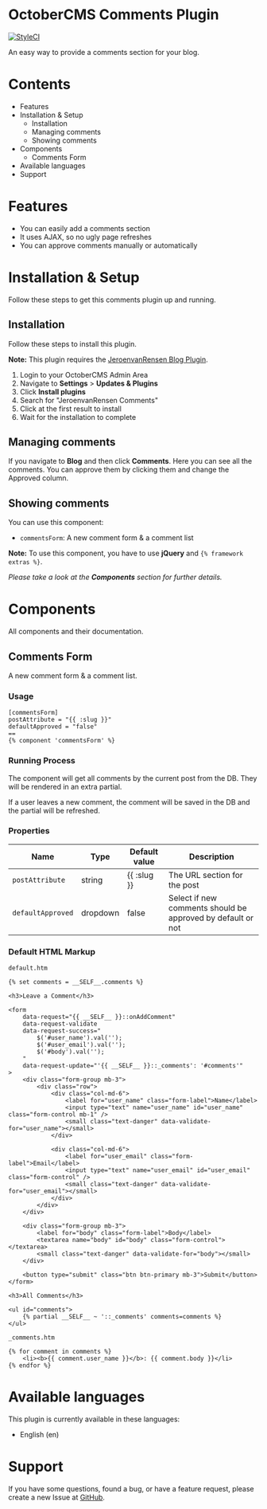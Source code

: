 # OctoberCMS Comments Plugin

[![StyleCI](https://github.styleci.io/repos/292317331/shield?branch=master)](https://github.styleci.io/repos/292317331?branch=master)

An easy way to provide a comments section for your blog.

# Contents

- Features
- Installation & Setup
  - Installation
  - Managing comments
  - Showing comments
- Components
  - Comments Form
- Available languages
- Support

# Features

- You can easily add a comments section
- It uses AJAX, so no ugly page refreshes
- You can approve comments manually or automatically

# Installation & Setup

Follow these steps to get this comments plugin up and running.

## Installation

Follow these steps to install this plugin.

**Note:** This plugin requires the [JeroenvanRensen Blog Plugin](https://octobercms.com/plugin/jeroenvanrensen-blog).

1. Login to your OctoberCMS Admin Area
2. Navigate to **Settings** > **Updates & Plugins**
3. Click **Install plugins**
4. Search for "JeroenvanRensen Comments"
5. Click at the first result to install
6. Wait for the installation to complete

## Managing comments

If you navigate to **Blog** and then click **Comments**. Here you can see all the comments. You can approve them by clicking them and change the Approved column.

## Showing comments

You can use this component:

- `commentsForm`: A new comment form & a comment list

**Note:** To use this component, you have to use **jQuery** and `{% framework extras %}`.

*Please take a look at the **Components** section for further details.*

# Components
All components and their documentation.

## Comments Form
A new comment form & a comment list.

### Usage
```
[commentsForm]
postAttribute = "{{ :slug }}"
defaultApproved = "false"
==
{% component 'commentsForm' %}
```

### Running Process
The component will get all comments by the current post from the DB. They will be rendered in an extra partial.

If a user leaves a new comment, the comment will be saved in the DB and the partial will be refreshed.

### Properties
Name | Type | Default value | Description
--- | --- | --- | ---
`postAttribute` | string | {{ :slug }} | The URL section for the post
`defaultApproved` | dropdown | false | Select if new comments should be approved by default or not

### Default HTML Markup

`default.htm`
```
{% set comments = __SELF__.comments %}

<h3>Leave a Comment</h3>

<form
    data-request="{{ __SELF__ }}::onAddComment"
    data-request-validate
    data-request-success="
        $('#user_name').val('');
        $('#user_email').val('');
        $('#body').val('');
    "
    data-request-update="'{{ __SELF__ }}::_comments': '#comments'"
>
    <div class="form-group mb-3">
        <div class="row">
            <div class="col-md-6">
                <label for="user_name" class="form-label">Name</label>
                <input type="text" name="user_name" id="user_name" class="form-control mb-1" />
                <small class="text-danger" data-validate-for="user_name"></small>
            </div>

            <div class="col-md-6">
                <label for="user_email" class="form-label">Email</label>
                <input type="text" name="user_email" id="user_email" class="form-control" />
                <small class="text-danger" data-validate-for="user_email"></small>
            </div>
        </div>
    </div>

    <div class="form-group mb-3">
        <label for="body" class="form-label">Body</label>
        <textarea name="body" id="body" class="form-control"></textarea>
        <small class="text-danger" data-validate-for="body"></small>
    </div>

    <button type="submit" class="btn btn-primary mb-3">Submit</button>
</form>

<h3>All Comments</h3>

<ul id="comments">
    {% partial __SELF__ ~ '::_comments' comments=comments %}
</ul>
```

`_comments.htm`
```
{% for comment in comments %}
    <li><b>{{ comment.user_name }}</b>: {{ comment.body }}</li>
{% endfor %}
```

# Available languages

This plugin is currently available in these languages:

- English (en)

# Support

If you have some questions, found a bug, or have a feature request, please create a new Issue at [GitHub](https://github.com/JeroenvanRensen/OC-Comments-Plugin).
